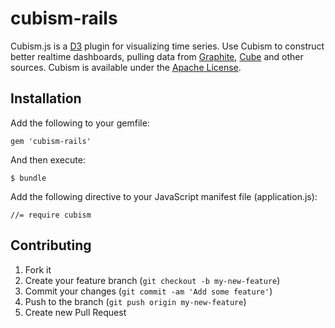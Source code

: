 # cubism-rails

Cubism.js is a [D3](http://mbostock.github.com/d3/) plugin for visualizing time series. Use Cubism to construct better realtime dashboards, pulling data from [Graphite](/square/cubism/wiki/Graphite), [Cube](/square/cubism/wiki/Cube) and other sources. Cubism is available under the [Apache License](/square/cubism/blob/master/LICENSE).

## Installation

Add the following to your gemfile:

    gem 'cubism-rails'

And then execute:

    $ bundle

Add the following directive to your JavaScript manifest file (application.js):

    //= require cubism

## Contributing

1. Fork it
2. Create your feature branch (`git checkout -b my-new-feature`)
3. Commit your changes (`git commit -am 'Add some feature'`)
4. Push to the branch (`git push origin my-new-feature`)
5. Create new Pull Request
